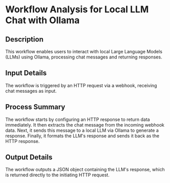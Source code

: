 # Workflow Analysis for Local LLM Chat with Ollama

## Description
This workflow enables users to interact with local Large Language Models (LLMs) using Ollama, processing chat messages and returning responses.

## Input Details
The workflow is triggered by an HTTP request via a webhook, receiving chat messages as input.

## Process Summary
The workflow starts by configuring an HTTP response to return data immediately. It then extracts the chat message from the incoming webhook data. Next, it sends this message to a local LLM via Ollama to generate a response. Finally, it formats the LLM's response and sends it back as the HTTP response.

## Output Details
The workflow outputs a JSON object containing the LLM's response, which is returned directly to the initiating HTTP request.
